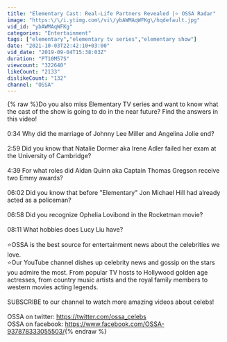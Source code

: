```yaml
---
title: "Elementary Cast: Real-Life Partners Revealed |⭐ OSSA Radar"
image: "https:\/\/i.ytimg.com\/vi\/ybAWMAqWFKg\/hqdefault.jpg"
vid_id: "ybAWMAqWFKg"
categories: "Entertainment"
tags: ["elementary","elementary tv series","elementary show"]
date: "2021-10-03T22:42:10+03:00"
vid_date: "2019-09-04T15:38:03Z"
duration: "PT10M57S"
viewcount: "322640"
likeCount: "2133"
dislikeCount: "132"
channel: "OSSA"
---
```

{% raw %}Do you also miss Elementary TV series and want to know what the cast of the show is going to do in the near future? Find the answers in this video!<br /><br />0:34 Why did the marriage of Johnny Lee Miller and Angelina Jolie end? <br /><br />2:59 Did you know that Natalie Dormer aka Irene Adler failed her exam at the University of Cambridge?<br /><br />4:39 For what roles did Aidan Quinn aka Captain Thomas Gregson receive two Emmy awards?<br /><br />06:02 Did you know that before &quot;Elementary&quot; Jon Michael Hill had already acted as a policeman?<br /><br />06:58 Did you recognize Ophelia Lovibond in the Rocketman movie?<br /><br />08:11 What hobbies does Lucy Liu have?<br /><br />⭐OSSA is the best source for entertainment news about the celebrities we love.<br />⭐Our YouTube channel dishes up celebrity news and gossip on the stars you admire the most. From popular TV hosts to Hollywood golden age actresses, from country music artists and the royal family members to western movies acting legends.<br /><br />SUBSCRIBE to our channel to watch more amazing videos about celebs!<br /><br />OSSA on twitter: <a rel="nofollow" target="blank" href="https://twitter.com/ossa_celebs">https://twitter.com/ossa_celebs</a><br />OSSA on facebook: <a rel="nofollow" target="blank" href="https://www.facebook.com/OSSA-937878333055503/">https://www.facebook.com/OSSA-937878333055503/</a>{% endraw %}
